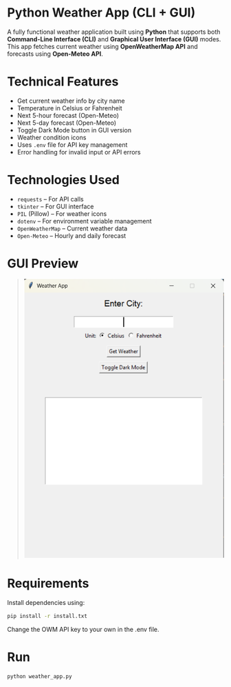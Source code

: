 # Python Weather App (CLI + GUI)

A fully functional weather application built using **Python** that supports both **Command-Line Interface (CLI)** and **Graphical User Interface (GUI)** modes. This app fetches current weather using **OpenWeatherMap API** and forecasts using **Open-Meteo API**.


# Technical Features

- Get current weather info by city name
- Temperature in Celsius or Fahrenheit
- Next 5-hour forecast (Open-Meteo)
- Next 5-day forecast (Open-Meteo)
- Toggle Dark Mode button in GUI version
- Weather condition icons
- Uses `.env` file for API key management
- Error handling for invalid input or API errors


# Technologies Used

- `requests` – For API calls
- `tkinter` – For GUI interface
- `PIL` (Pillow) – For weather icons
- `dotenv` – For environment variable management
- `OpenWeatherMap` – Current weather data
- `Open-Meteo` – Hourly and daily forecast


# GUI Preview

> ![GUI](GUI_SS.png)


# Requirements

Install dependencies using:

```bash
pip install -r install.txt
```

Change the OWM API key to your own in the .env file.


# Run

```bash
python weather_app.py
```

